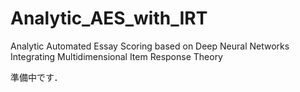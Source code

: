 # Analytic_AES_with_IRT
Analytic Automated Essay Scoring based on Deep Neural Networks Integrating Multidimensional Item Response Theory

準備中です．
